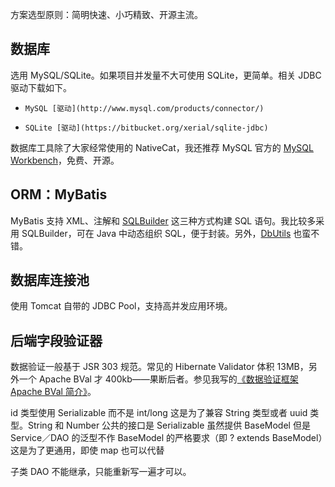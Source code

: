 方案选型原则：简明快速、小巧精致、开源主流。

数据库
------------------

选用 MySQL/SQLite。如果项目并发量不大可使用 SQLite，更简单。相关 JDBC 驱动下载如下。
-     MySQL [驱动](http://www.mysql.com/products/connector/)
-     SQLite [驱动](https://bitbucket.org/xerial/sqlite-jdbc)

数据库工具除了大家经常使用的 NativeCat，我还推荐 MySQL 官方的 [MySQL Workbench](http://www.mysql.com/products/workbench/)，免费、开源。

ORM：MyBatis
------------------
MyBatis 支持 XML、注解和 [SQLBuilder](http://www.mybatis.org/mybatis-3/statement-builders.html) 这三种方式构建 SQL 语句。我比较多采用 SQLBuilder，可在 Java 中动态组织 SQL，便于封装。另外，[DbUtils](http://commons.apache.org/proper/commons-dbutils/) 也蛮不错。

数据库连接池
------------------
使用 Tomcat 自带的 JDBC Pool，支持高并发应用环境。

后端字段验证器
------------------

数据验证一般基于 JSR 303 规范。常见的 Hibernate Validator 体积 13MB，另外一个 Apache BVal 才 400kb——果断后者。参见我写的[《数据验证框架 Apache BVal 简介》](http://blog.csdn.net/zhangxin09/article/details/50600575)。

id 类型使用 Serializable 而不是 int/long 这是为了兼容 String 类型或者 uuid 类型。String 和 Number 公共的接口是 Serializable
虽然提供 BaseModel 但是 Service／DAO 的泛型不作 BaseModel 的严格要求（即 ? extends BaseModel）这是为了更通用，即使 map 也可以代替

子类 DAO 不能继承，只能重新写一遍才可以。